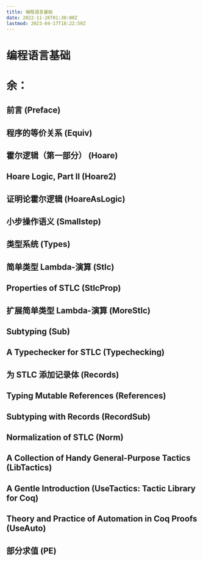 ```yaml
---
title: 编程语言基础
date: 2022-11-26T01:30:00Z
lastmod: 2023-04-17T18:22:59Z
---
```


# 编程语言基础

# 余：

## 前言    (Preface)

## 程序的等价关系    (Equiv)

## 霍尔逻辑（第一部分）    (Hoare)

## Hoare Logic, Part II    (Hoare2)

## 证明论霍尔逻辑    (HoareAsLogic)

## 小步操作语义    (Smallstep)

## 类型系统    (Types)

## 简单类型 Lambda-演算    (Stlc)

## Properties of STLC    (StlcProp)

## 扩展简单类型 Lambda-演算    (MoreStlc)

## Subtyping    (Sub)

## A Typechecker for STLC    (Typechecking)

## 为 STLC 添加记录体    (Records)

## Typing Mutable References    (References)

## Subtyping with Records    (RecordSub)

## Normalization of STLC    (Norm)

## A Collection of Handy General-Purpose Tactics    (LibTactics)

## A Gentle Introduction    (UseTactics: Tactic Library for Coq)

## Theory and Practice of Automation in Coq Proofs    (UseAuto)

## 部分求值    (PE)
